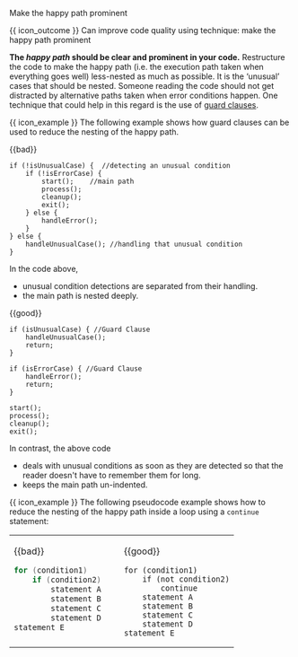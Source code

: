 <span id="title">Make the happy path prominent</span>

<span id="prereqs"></span>

<span id="outcomes">{{ icon_outcome }} Can improve code quality using technique: make the happy path prominent </span>

<div id="body">

**The _happy path_ should be clear and prominent in your code.** Restructure the code to make the happy path (i.e. the execution path taken when everything goes well) less-nested as much as possible. It is the ‘unusual’ cases that should be nested. Someone reading the code should not get distracted by alternative paths taken when error conditions happen. One technique that could help in this regard is the use of [guard clauses](http://wiki.c2.com/?GuardClause).

<box>

{{ icon_example }} The following example shows how guard clauses can be used to reduce the nesting of the happy path.

{{bad}}
```java{highlight-lines="3['start();'],4-6"}
if (!isUnusualCase) {  //detecting an unusual condition
    if (!isErrorCase) {
        start();    //main path
        process();
        cleanup();
        exit();
    } else {
        handleError();
    }
} else {
    handleUnusualCase(); //handling that unusual condition
}
```
In the code above,
* unusual condition detections are separated from their handling.
* the main path is nested deeply.

{{good}}
```java{highlight-lines="1['//Guard Clause'],6['//Guard Clause'],11-14"}
if (isUnusualCase) { //Guard Clause
    handleUnusualCase();
    return;
}

if (isErrorCase) { //Guard Clause
    handleError();
    return;
}

start();
process();
cleanup();
exit();
```
In contrast, the above code
* deals with unusual conditions as soon as they are detected so that the reader doesn't have to remember them for long.
* keeps the main path un-indented.

</box>

<box>

{{ icon_example }} The following pseudocode example shows how to reduce the nesting of the happy path inside a loop using a `continue` statement:


<table>
<tbody>
<tr>
  <td valign="top">

{{bad}}
```java
for (condition1)
    if (condition2)
        statement A
        statement B
        statement C
        statement D
statement E
```
  </td>
  <td>&nbsp;&nbsp;<br><br></td>
  <td valign="top">

{{good}}
```java{highlight-lines="2['not'],3"}
for (condition1)
    if (not condition2)
        continue
    statement A
    statement B
    statement C
    statement D
statement E
```
  </td>
</tr>
</tbody>
</table>

</box>


</div>

<div id="extras">
</div>
